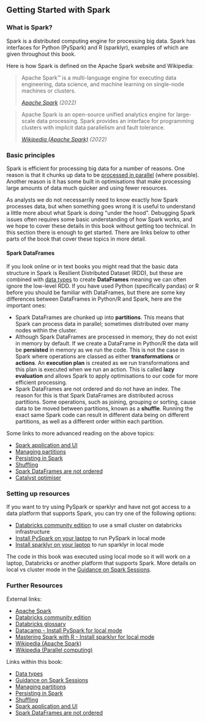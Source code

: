 ## Getting Started with Spark

### What is Spark?

Spark is a distributed computing engine for processing big data. Spark has interfaces for Python (PySpark) and R (sparklyr), examples of which are given throughout this book. 

Here is how Spark is defined on the Apache Spark website and Wikipedia:

> Apache Spark™ is a multi-language engine for executing data engineering, data science, and machine learning on single-node machines or clusters.
>
> *[Apache Spark](https://spark.apache.org/) (2022)*

> Apache Spark is an open-source unified analytics engine for large-scale data processing. Spark provides an interface for programming clusters with implicit data parallelism and fault tolerance.
>
> *[Wikipedia (Apache Spark)](https://en.wikipedia.org/wiki/Apache_Spark) (2022)*

### Basic principles

Spark is efficient for processing big data for a number of reasons. One reason is that it chunks up data to be [processed in parallel](https://en.wikipedia.org/wiki/Parallel_computing) (where possible). Another reason is it has some built in optimisations that make processing large amounts of data much quicker and using fewer resources.

As analysts we do not necessarrily need to know exactly how Spark processes data, but when something goes wrong it is useful to understand a little more about what Spark is doing "under the hood". Debugging Spark issues often requires some basic understanding of how Spark works, and we hope to cover these details in this book without getting too technical. In this section there is enough to get started. There are links below to other parts of the book that cover these topics in more detail.

#### Spark DataFrames

If you look online or in text books you might read that the basic data structure in Spark is Resilient Distributed Dataset (RDD), but these are combined with [data types](data-types) to create **DataFrames** meaning we can often ignore the low-level RDD. If you have used Python (specifically pandas) or R before you should be familiar with DataFrames, but there are some key differences between DataFrames in Python/R and Spark, here are the important ones: 

- Spark DataFrames are chunked up into **partitions**. This means that Spark can process data in parallel; sometimes distributed over many nodes within the cluster.
- Although Spark DataFrames are processed in memory, they do not exist in memory by default. If we create a DataFrame in Python/R the data will be **persisted** in memory as we run the code. This is not the case in Spark where operations are classed as either **transformations** or **actions**. An **execution plan** is created as we run transformations and this plan is executed when we run an action. This is called **lazy evaluation** and allows Spark to apply optimisations to our code for more efficient processing. 
- Spark DataFrames are not ordered and do not have an index. The reason for this is that Spark DataFrames are distributed across partitions. Some operations, such as joining, grouping or sorting, cause data to be moved between partitions, known as a **shuffle**. Running the exact same Spark code can result in different data being on different partitions, as well as a different order within each partition.

Some links to more advanced reading on the above topics:
- [Spark application and UI](../spark-concepts/spark-application-and-ui)
- [Managing partitions](../spark-concepts/partitions)
- [Persisting in Spark](../spark-concepts/persistence)
- [Shuffling](../spark-concepts/shuffling)
- [Spark DataFrames are not ordered](../spark-concepts/df-order)
- [Catalyst optimiser](https://databricks.com/glossary/catalyst-optimizer)


### Setting up resources

If you want to try using PySpark or sparklyr and have not got access to a data platform that supports Spark, you can try one of the following options:

- [Databricks community edition](https://databricks.com/try-databricks) to use a small cluster on databricks infrastructure
- [Install PySpark on your laptop](https://www.datacamp.com/community/tutorials/installation-of-pyspark) to run PySpark in local mode
- [Install sparklyr on your laptop](https://therinspark.com/starting.html) to run sparklyr in local mode

The code in this book was executed using local mode so it will work on a laptop, Databricks or another platform that supports Spark. More details on local vs cluster mode in the [Guidance on Spark Sessions](spark-session-guidance).

### Further Resources

External links:
- [Apache Spark](https://spark.apache.org/)
- [Databricks community edition](https://databricks.com/try-databricks)
- [Databricks glossary](https://databricks.com/glossary)
- [Datacamp - Install PySpark for local mode](https://www.datacamp.com/community/tutorials/installation-of-pyspark)
- [Mastering Spark with R - Install sparklyr for local mode](https://therinspark.com/starting.html)
- [Wikipedia (Apache Spark)](https://en.wikipedia.org/wiki/Apache_Spark)
- [Wikipedia (Parallel computing)](https://en.wikipedia.org/wiki/Parallel_computing)
 
Links within this book:
- [Data types](data-types)
- [Guidance on Spark Sessions](spark-session-guidance)
- [Managing partitions](../spark-concepts/partitions)
- [Persisting in Spark](../spark-concepts/persistence)
- [Shuffling](../spark-concepts/shuffling)
- [Spark application and UI](../spark-concepts/spark-application-and-ui)
- [Spark DataFrames are not ordered](../spark-concepts/df-order)
